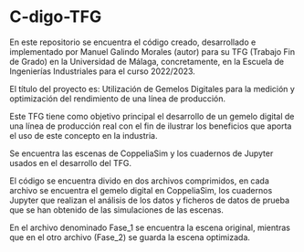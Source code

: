 # C-digo-TFG

En este repositorio se encuentra el código creado, desarrollado e implementado por Manuel Galindo Morales (autor) para su TFG (Trabajo Fin de Grado) en la Universidad de Málaga, concretamente, en la Escuela de Ingenierías Industriales para el curso 2022/2023.

El título del proyecto es: Utilización de Gemelos Digitales para la medición y optimización del rendimiento de una línea de producción. 

Este TFG tiene como objetivo principal el desarrollo de un gemelo digital de una línea de producción real con el fin de ilustrar los beneficios que aporta el uso de este concepto en la industria. 

Se encuentra las escenas de CoppeliaSim y los cuadernos de Jupyter usados en el desarrollo del TFG. 

El código se encuentra divido en dos archivos comprimidos, en cada archivo se encuentra el gemelo digital en CoppeliaSim, los cuadernos Jupyter que realizan el análisis de los datos y ficheros de datos de prueba que se han obtenido de las simulaciones de las escenas.

En el archivo denominado Fase_1 se encuentra la escena original, mientras que en el otro archivo (Fase_2) se guarda la escena optimizada. 
